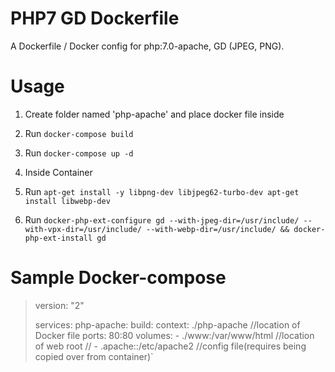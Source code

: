 # PHP7 GD Dockerfile
A Dockerfile / Docker config for php:7.0-apache, GD (JPEG, PNG).


# Usage

1. Create folder named 'php-apache' and place docker file inside

2. Run `docker-compose build`

3. Run `docker-compose up -d`

4. Inside Container  

5. Run `apt-get install -y libpng-dev libjpeg62-turbo-dev apt-get install libwebp-dev`

6. Run `docker-php-ext-configure gd --with-jpeg-dir=/usr/include/ --with-vpx-dir=/usr/include/ --with-webp-dir=/usr/include/ && docker-php-ext-install gd`

# Sample Docker-compose 

>version: "2"
>
>services:
> php-apache:
>   build:
>       context: ./php-apache   //location of Docker file
>   ports:
>       80:80
>   volumes:
>       - ./www:/var/www/html  //location of web root
>   //  - .apache::/etc/apache2  //config file(requires being copied over from container)`
